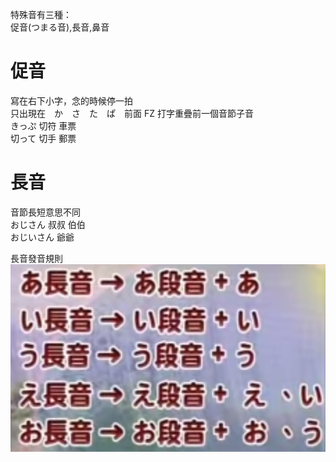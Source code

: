 特殊音有三種：  
促音(つまる音),長音,鼻音  

# 促音  
寫在右下小字，念的時候停一拍   
只出現在　か　さ　た　ぱ　前面   FZ
打字重疊前一個音節子音   
きっぷ   切符 車票  
切って   切手 郵票  

# 長音  
音節長短意思不同  
おじさん   叔叔 伯伯  
おじいさん 爺爺  

長音發音規則  
![longin](pics/longin.png) 
